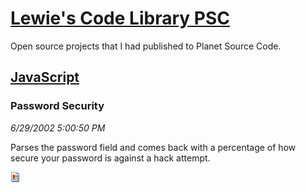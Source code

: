 # [Lewie's Code Library PSC](../../README.md)

Open source projects that I had published to Planet Source Code.

## [JavaScript](../README.md)

### Password Security

*6/29/2002 5:00:50 PM*

Parses the password field and comes back with a percentage of how secure your password is against a hack attempt.

![Screenshot of Password Security](/screenshot.gif)



